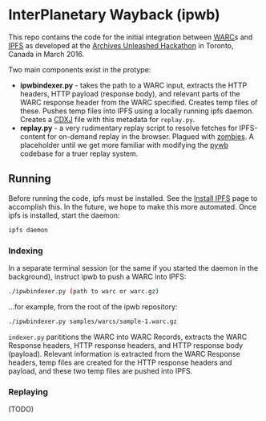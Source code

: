 # InterPlanetary Wayback (ipwb)

This repo contains the code for the initial integration between [WARC](http://www.iso.org/iso/catalogue_detail.htm?csnumber=44717)s and [IPFS](https://github.com/ipfs/ipfs) as developed at the [Archives Unleashed Hackathon](http://archivesunleashed.ca) in Toronto, Canada in March 2016.

Two main components exist in the protype:
* **ipwbindexer.py** - takes the path to a WARC input, extracts the HTTP headers, HTTP payload (response body), and relevant parts of the WARC response header from the WARC specified. Creates temp files of these. Pushes temp files into IPFS using a locally running ipfs daemon. Creates a [CDXJ](https://github.com/oduwsdl/ORS/wiki/CDXJ) file with this metadata for `replay.py`.
* **replay.py** - a very rudimentary replay script to resolve fetches for IPFS-content for on-demand replay in the browser. Plagued with [zombies](http://ws-dl.blogspot.com/2012/10/2012-10-10-zombies-in-archives.html). A placeholder until we get more familiar with modifying the <a href="https://github.com/ikreymer/pywb">pywb</a> codebase for a truer replay system.

## Running ##
Before running the code, ipfs must be installed. See the <a href="https://ipfs.io/docs/install/">Install IPFS</a> page to accomplish this. In the future, we hope to make this more automated. Once ipfs is installed, start the daemon:

```sh
ipfs daemon
```

### Indexing ###
In a separate terminal session (or the same if you started the daemon in the background), instruct ipwb to push a WARC into IPFS:

```sh
./ipwbindexer.py (path to warc or warc.gz)
```

...for example, from the root of the ipwb repository:

```sh
./ipwbindexer.py samples/warcs/sample-1.warc.gz
```

`indexer.py` parititions the WARC into WARC Records, extracts the WARC Response headers, HTTP response headers, and HTTP response body (payload). Relevant information is extracted from the WARC Response headers, temp files are created for the HTTP response headers and payload, and these two temp files are pushed into IPFS.

### Replaying ###

(TODO)
